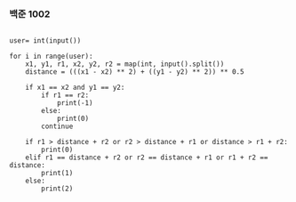 ### 백준 1002

<pre>
<code>
user= int(input())

for i in range(user):
    x1, y1, r1, x2, y2, r2 = map(int, input().split())
    distance = (((x1 - x2) ** 2) + ((y1 - y2) ** 2)) ** 0.5

    if x1 == x2 and y1 == y2:
        if r1 == r2:
            print(-1)
        else:
            print(0)
        continue

    if r1 > distance + r2 or r2 > distance + r1 or distance > r1 + r2:
        print(0)
    elif r1 == distance + r2 or r2 == distance + r1 or r1 + r2 == distance:
        print(1)
    else:
        print(2)
</code>        
</pre>
